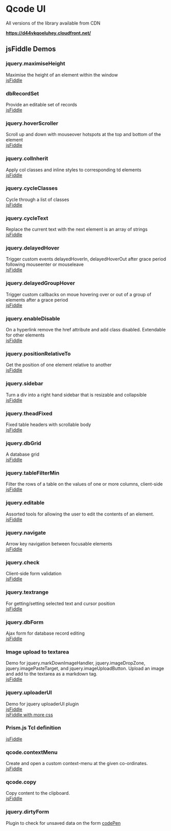 # Qcode UI

All versions of the library available from CDN

**https://d44vkqoeluhey.cloudfront.net/**


## jsFiddle Demos

### jquery.maximiseHeight
Maximise the height of an element within the window  
[jsFiddle](http://jsfiddle.net/PeterChaplin/omehe80e)

### dbRecordSet
Provide an editable set of records  
[jsFiddle](http://jsfiddle.net/PeterChaplin/yCFQP/)

### jquery.hoverScroller
Scroll up and down with mouseover hotspots at the top and bottom of the element  
[jsFiddle](http://jsfiddle.net/PeterChaplin/vbgFU/)

### jquery.colInherit
Apply col classes and inline styles to corresponding td elements  
[jsFiddle](http://jsfiddle.net/PeterChaplin/U74LT/)

### jquery.cycleClasses
Cycle through a list of classes  
[jsFiddle](http://jsfiddle.net/PeterChaplin/jQHpJ/)

### jquery.cycleText
Replace the current text with the next element is an array of strings  
[jsFiddle](http://jsfiddle.net/PeterChaplin/6nuMD/)

### jquery.delayedHover
Trigger custom events delayedHoverIn, delayedHoverOut after grace period following mouseenter or mouseleave  
[jsFiddle](http://jsfiddle.net/PeterChaplin/6vcPt/)

### jquery.delayedGroupHover
Trigger custom callbacks on moue hovering over or out of a group of elements after a grace period  
[jsFiddle](http://jsfiddle.net/PeterChaplin/ze9WH/)

### jquery.enableDisable
On a hyperlink remove the href attribute and add class disabled. Extendable for other elements  
[jsFiddle](http://jsfiddle.net/PeterChaplin/tnaZV/)

### jquery.positionRelativeTo
Get the position of one element relative to another  
[jsFiddle](http://jsfiddle.net/PeterChaplin/tb7w3/)

### jquery.sidebar
Turn a div into a right hand sidebar that is resizable and collapsible  
[jsFiddle](http://jsfiddle.net/PeterChaplin/RV7kH/)

### jquery.theadFixed
Fixed table headers with scrollable body  
[jsFiddle](http://jsfiddle.net/PeterChaplin/wAfbu/)

### jquery.dbGrid
A database grid  
[jsFiddle](http://jsfiddle.net/PeterChaplin/j6HPe/)

### jquery.tableFilterMin
Filter the rows of a table on the values of one or more columns, client-side  
[jsFiddle](http://jsfiddle.net/PeterChaplin/7GUKK/)

### jquery.editable
Assorted tools for allowing the user to edit the contents of an element.  
[jsFiddle](http://jsfiddle.net/PeterChaplin/t155eadk/)

### jquery.navigate
Arrow key navigation between focusable elements  
[jsFiddle](http://jsfiddle.net/PeterChaplin/bspsf7w5/)

### jquery.check
Client-side form validation  
[jsFiddle](http://jsfiddle.net/w2g6vzyp/21/)

### jquery.textrange
For getting/setting selected text and cursor position  
[jsFiddle](http://jsfiddle.net/PeterChaplin/d62x808r/)

### jquery.dbForm
Ajax form for database record editing  
[jsFiddle](http://jsfiddle.net/PeterChaplin/gpfRg/)

### Image upload to textarea
Demo for jquery.markDownImageHandler, jquery.imageDropZone, jquery.imagePasteTarget, and jquery.imageUploadButton.
Upload an image and add to the textarea as a markdown tag.  
[jsFiddle](http://jsfiddle.net/PeterChaplin/9grmcmun/)

### jquery.uploaderUI
Demo for jquery uploaderUI plugin  
[jsFiddle](http://jsfiddle.net/PeterChaplin/8vunt0d8/)  
[jsFiddle with more css](http://jsfiddle.net/PeterChaplin/c0nn6ymr/)

### Prism.js Tcl definition
[jsFiddle](http://jsfiddle.net/PeterChaplin/ta9vy1e0/)

### qcode.contextMenu
Create and open a custom context-menu at the given co-ordinates.  
[jsFiddle](http://jsfiddle.net/PeterChaplin/xywdac5p/)

### qcode.copy
Copy content to the clipboard.  
[jsFiddle](https://jsfiddle.net/PeterChaplin/ts698o8s/)

### jquery.dirtyForm
Plugin to check for unsaved data on the form
[codePen](http://codepen.io/priyank-qcode/pen/ZWYQEM?editors=1010 )
